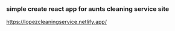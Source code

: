 ### simple create react app for aunts cleaning service site

https://lopezcleaningservice.netlify.app/